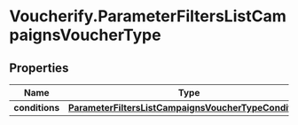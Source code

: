 # Voucherify.ParameterFiltersListCampaignsVoucherType

## Properties

Name | Type | Description | Notes
------------ | ------------- | ------------- | -------------
**conditions** | [**ParameterFiltersListCampaignsVoucherTypeConditions**](ParameterFiltersListCampaignsVoucherTypeConditions.md) |  | [optional] 


